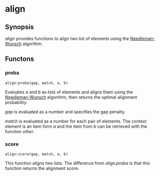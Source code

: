<h1 class="library">align</h1>

## Synopsis

*align* provides functions to align two list of elements using the [Needleman-Wunsch]() algorithm.

## Functons

<a name="proba">

### proba

`align:proba(gap, match, a, b)`

Evaluates *a* and *b* as lists of elements and aligns them using the [Needleman-Wunsch]() algorithm, then returns the optimal alignment probability.

*gap* is evaluated as a number and specifies the gap penalty.

*match* is evaluated as a number for each pair of elements. The context element is an item form *a* and the item from *b* can be retrieved with the function *other*.

<a name="score">

### score

`align:score(gap, match, a, b)`

This function aligns two lists. The difference from *align:proba* is that this function returns the alignment score.

